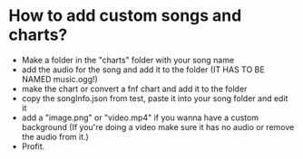# How to add custom songs and charts?

* Make a folder in the "charts" folder with your song name
* add the audio for the song and add it to the folder (IT HAS TO BE NAMED music.ogg!)
* make the chart or convert a fnf chart and add it to the folder
* copy the songInfo.json from test, paste it into your song folder and edit it
* add a "image.png" or "video.mp4" if you wanna have a custom background (If you're doing a video make sure it has no audio or remove the audio from it.)
* Profit.
